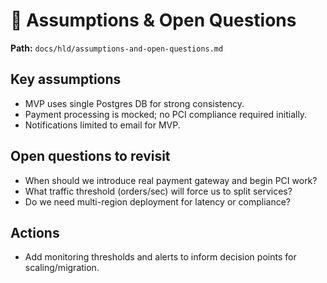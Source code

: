 # 🤔 Assumptions & Open Questions

**Path:** `docs/hld/assumptions-and-open-questions.md`

## Key assumptions

- MVP uses single Postgres DB for strong consistency.
- Payment processing is mocked; no PCI compliance required initially.
- Notifications limited to email for MVP.

## Open questions to revisit

- When should we introduce real payment gateway and begin PCI work?
- What traffic threshold (orders/sec) will force us to split services?
- Do we need multi-region deployment for latency or compliance?

## Actions

- Add monitoring thresholds and alerts to inform decision points for scaling/migration.
